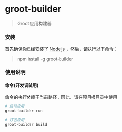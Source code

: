 # groot-builder
> Groot 应用构建器
### 安装
首先确保你已经安装了 [Node.js](http://nodejs.org/) ，然后，请执行以下命令：
> npm install -g groot-builder
### 使用说明

#### 命令(开发调试用)
命令的执行依赖于当前路径，因此，请在项目根目录中使用
``` bash
# 启动应用
groot-builder run

# 打包应用
groot-builder build
```
